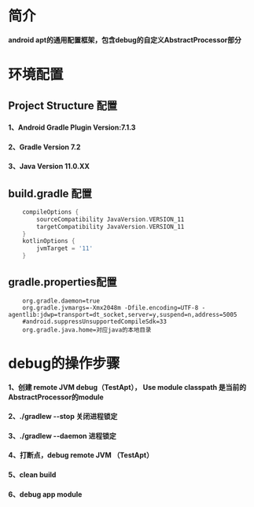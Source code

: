 # 简介
#### android apt的通用配置框架，包含debug的自定义AbstractProcessor部分

# 环境配置
## Project Structure 配置
#### 1、Android Gradle Plugin Version:7.1.3
#### 2、Gradle Version 7.2
#### 3、Java Version 11.0.XX


## build.gradle 配置
```groovy
    compileOptions {
        sourceCompatibility JavaVersion.VERSION_11
        targetCompatibility JavaVersion.VERSION_11
    }
    kotlinOptions {
        jvmTarget = '11'
    }
```

## gradle.properties配置
```properties
    org.gradle.daemon=true
    org.gradle.jvmargs=-Xmx2048m -Dfile.encoding=UTF-8 -agentlib:jdwp=transport=dt_socket,server=y,suspend=n,address=5005
    #android.suppressUnsupportedCompileSdk=33
    org.gradle.java.home=对应java的本地目录
```

# debug的操作步骤
#### 1、创建 remote JVM debug（TestApt）， Use module classpath 是当前的 AbstractProcessor的module
#### 2、./gradlew --stop 关闭进程锁定
#### 3、./gradlew --daemon 进程锁定
#### 4、打断点，debug remote JVM （TestApt）
#### 5、clean build
#### 6、debug app module

